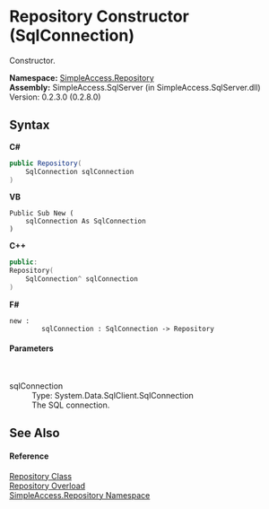 # Repository Constructor (SqlConnection)
 

Constructor.

**Namespace:**&nbsp;<a href="N_SimpleAccess_Repository">SimpleAccess.Repository</a><br />**Assembly:**&nbsp;SimpleAccess.SqlServer (in SimpleAccess.SqlServer.dll) Version: 0.2.3.0 (0.2.8.0)

## Syntax

**C#**<br />
``` C#
public Repository(
	SqlConnection sqlConnection
)
```

**VB**<br />
``` VB
Public Sub New ( 
	sqlConnection As SqlConnection
)
```

**C++**<br />
``` C++
public:
Repository(
	SqlConnection^ sqlConnection
)
```

**F#**<br />
``` F#
new : 
        sqlConnection : SqlConnection -> Repository
```


#### Parameters
&nbsp;<dl><dt>sqlConnection</dt><dd>Type: System.Data.SqlClient.SqlConnection<br />The SQL connection.</dd></dl>

## See Also


#### Reference
<a href="T_SimpleAccess_Repository_Repository">Repository Class</a><br /><a href="Overload_SimpleAccess_Repository_Repository__ctor">Repository Overload</a><br /><a href="N_SimpleAccess_Repository">SimpleAccess.Repository Namespace</a><br />
